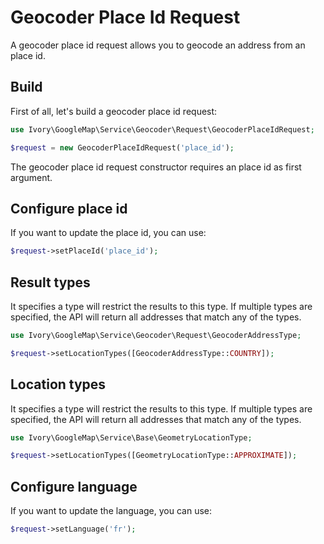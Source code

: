 # Geocoder Place Id Request

A geocoder place id request allows you to geocode an address from an place id.

## Build

First of all, let's build a geocoder place id request:

``` php
use Ivory\GoogleMap\Service\Geocoder\Request\GeocoderPlaceIdRequest;

$request = new GeocoderPlaceIdRequest('place_id');
```

The geocoder place id request constructor requires an place id as first argument.

## Configure place id

If you want to update the place id, you can use:

``` php
$request->setPlaceId('place_id');
```

## Result types

It specifies a type will restrict the results to this type. If multiple types are specified, the API will return all 
addresses that match any of the types.

``` php
use Ivory\GoogleMap\Service\Geocoder\Request\GeocoderAddressType;

$request->setLocationTypes([GeocoderAddressType::COUNTRY]);
```

## Location types

It specifies a type will restrict the results to this type. If multiple types are specified, the API will return all 
addresses that match any of the types.

``` php
use Ivory\GoogleMap\Service\Base\GeometryLocationType;

$request->setLocationTypes([GeometryLocationType::APPROXIMATE]);
```

## Configure language

If you want to update the language, you can use:

``` php
$request->setLanguage('fr');
```

